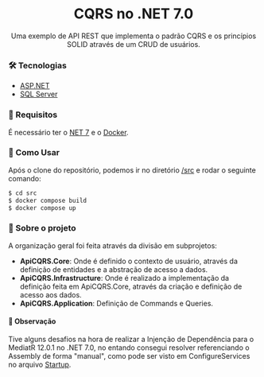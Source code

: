 <h1 align="center">CQRS no .NET 7.0</h1>

<p align="center">Uma exemplo de API REST que implementa o padrão CQRS e os princípios SOLID através de um CRUD de usuários.</p>

### 🛠 Tecnologias

- [ASP.NET](https://dotnet.microsoft.com/en-us/apps/aspnet)
- [SQL Server](https://www.quartz-scheduler.net/)

### 📝 Requisitos

É necessário ter o  [NET 7](https://dotnet.microsoft.com/en-us/download/dotnet/7.0) e o [Docker](https://www.docker.com/). 


### 🧐 Como Usar

Após o clone do repositório, podemos ir no diretório [/src](https://github.com/bcaua321/dotnetcore-api-cqrs-sample/tree/main/src) e rodar o seguinte comando:


```bash
$ cd src
$ docker compose build
$ docker compose up
```

### 🔭 Sobre o projeto

A organização geral foi feita através da divisão em subprojetos:

<ul>
    <li><strong>ApiCQRS.Core</strong>: Onde é definido o contexto de usuário, através da definição de entidades e a abstração de acesso a dados.</li>
    <li><strong>ApiCQRS.Infrastructure</strong>: Onde é realizado a implementação da definição feita em ApiCQRS.Core, através da criação e definição de acesso aos dados.</li>
    <li><strong>ApiCQRS.Application</strong>: Definição de Commands e Queries.</li>
</ul>

#### 🚩 Observação 
<p>Tive alguns desafios na hora de realizar a Injenção de Dependência para o <a src="https://github.com/jbogard/MediatR">MediatR 12.0.1</a> no .NET 7.0, no entando consegui resolver referenciando o 
  Assembly de forma "manual", como pode ser visto em ConfigureServices no arquivo <a href="https://github.com/bcaua321/dotnetcore-api-cqrs-sample/blob/main/src/ApiCQRS.Api/Startup.cs">Startup</a>.</p>
